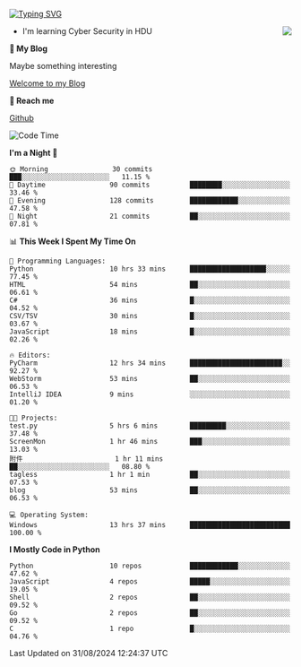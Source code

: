[![Typing SVG](https://readme-typing-svg.herokuapp.com?font=Fira+Code&pause=1000&random=false&width=450&height=60&lines=Hello+%F0%9F%91%8B%F0%9F%8F%BB;I'm+JBNRZ)](https://git.io/typing-svg)

<a href="#">
  <img align="right" src="https://github-readme-stats.vercel.app/api?username=JBNRZ&show_icons=true&bg_color=15,f2f7fd,E0EAFC" />
</a>

- I'm learning Cyber Security in HDU

 **🌱 My Blog**

Maybe something interesting

[Welcome to my Blog](https://jbnrz.com.cn/)

 **💬 Reach me** 

[Github](https://github.com/JBNRZ)


<!--START_SECTION:waka-->
![Code Time](http://img.shields.io/badge/Code%20Time-653%20hrs%2048%20mins-blue)

**I'm a Night 🦉** 

```text
🌞 Morning                30 commits          ███░░░░░░░░░░░░░░░░░░░░░░   11.15 % 
🌆 Daytime                90 commits          ████████░░░░░░░░░░░░░░░░░   33.46 % 
🌃 Evening                128 commits         ████████████░░░░░░░░░░░░░   47.58 % 
🌙 Night                  21 commits          ██░░░░░░░░░░░░░░░░░░░░░░░   07.81 % 
```


📊 **This Week I Spent My Time On** 

```text
💬 Programming Languages: 
Python                   10 hrs 33 mins      ███████████████████░░░░░░   77.45 % 
HTML                     54 mins             ██░░░░░░░░░░░░░░░░░░░░░░░   06.61 % 
C#                       36 mins             █░░░░░░░░░░░░░░░░░░░░░░░░   04.52 % 
CSV/TSV                  30 mins             █░░░░░░░░░░░░░░░░░░░░░░░░   03.67 % 
JavaScript               18 mins             █░░░░░░░░░░░░░░░░░░░░░░░░   02.26 % 

🔥 Editors: 
PyCharm                  12 hrs 34 mins      ███████████████████████░░   92.27 % 
WebStorm                 53 mins             ██░░░░░░░░░░░░░░░░░░░░░░░   06.53 % 
IntelliJ IDEA            9 mins              ░░░░░░░░░░░░░░░░░░░░░░░░░   01.20 % 

🐱‍💻 Projects: 
test.py                  5 hrs 6 mins        █████████░░░░░░░░░░░░░░░░   37.48 % 
ScreenMon                1 hr 46 mins        ███░░░░░░░░░░░░░░░░░░░░░░   13.03 % 
附件                       1 hr 11 mins        ██░░░░░░░░░░░░░░░░░░░░░░░   08.80 % 
tagless                  1 hr 1 min          ██░░░░░░░░░░░░░░░░░░░░░░░   07.53 % 
blog                     53 mins             ██░░░░░░░░░░░░░░░░░░░░░░░   06.53 % 

💻 Operating System: 
Windows                  13 hrs 37 mins      █████████████████████████   100.00 % 
```

**I Mostly Code in Python** 

```text
Python                   10 repos            ████████████░░░░░░░░░░░░░   47.62 % 
JavaScript               4 repos             █████░░░░░░░░░░░░░░░░░░░░   19.05 % 
Shell                    2 repos             ██░░░░░░░░░░░░░░░░░░░░░░░   09.52 % 
Go                       2 repos             ██░░░░░░░░░░░░░░░░░░░░░░░   09.52 % 
C                        1 repo              █░░░░░░░░░░░░░░░░░░░░░░░░   04.76 % 
```




 Last Updated on 31/08/2024 12:24:37 UTC
<!--END_SECTION:waka-->
